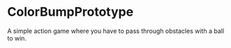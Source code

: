 # ColorBumpPrototype
A simple action game where you have to pass through obstacles with a ball to win.

